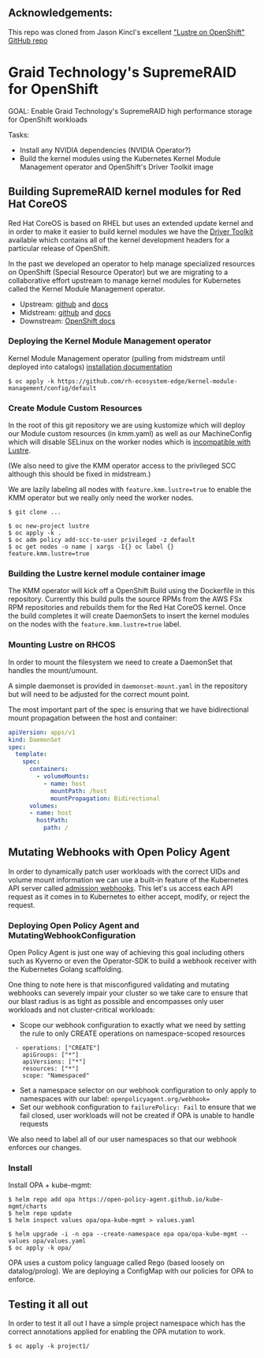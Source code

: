 ## Acknowledgements:
This repo was cloned from Jason Kincl's excellent ["Lustre on OpenShift" GitHub repo](https://github.com/kincl/lustre-kmod-container)

# Graid Technology's SupremeRAID for OpenShift

GOAL: Enable Graid Technology's SupremeRAID high performance storage for OpenShift workloads

Tasks:

- Install any NVIDIA dependencies (NVIDIA Operator?)
- Build the kernel modules using the Kubernetes Kernel Module Management operator
and OpenShift's Driver Toolkit image

## Building SupremeRAID kernel modules for Red Hat CoreOS

Red Hat CoreOS is based on RHEL but uses an extended update kernel and in order to make
it easier to build kernel modules we have the [Driver Toolkit](https://docs.openshift.com/container-platform/4.12/hardware_enablement/he-driver-toolkit.html) available which contains
all of the kernel development headers for a particular release of OpenShift.

In the past we developed an operator to help manage specialized resources on OpenShift
(Special Resource Operator) but we are migrating to a collaborative effort upstream to
manage kernel modules for Kubernetes called the Kernel Module Management operator.

* Upstream: [github](https://github.com/kubernetes-sigs/kernel-module-management) and [docs](https://kmm.sigs.k8s.io/)
* Midstream: [github](https://github.com/rh-ecosystem-edge/kernel-module-management) and [docs](https://openshift-kmm.netlify.app/)
* Downstream: [OpenShift docs](https://docs.openshift.com/container-platform/4.15/hardware_enablement/kmm-kernel-module-management.html)

### Deploying the Kernel Module Management operator

Kernel Module Management operator (pulling from midstream until deployed into catalogs) [installation documentation](https://github.com/rh-ecosystem-edge/kernel-module-management/blob/main/docs/mkdocs/documentation/install.md)

```
$ oc apply -k https://github.com/rh-ecosystem-edge/kernel-module-management/config/default
```

### Create Module Custom Resources

In the root of this git repository we are using kustomize which will deploy our Module custom resources (in kmm.yaml)
as well as our MachineConfig which will disable SELinux on the worker nodes which is [incompatible with Lustre](https://access.redhat.com/solutions/31981).

(We also need to give the KMM operator access to the privileged SCC although this should be fixed in midstream.)

We are lazily labeling all nodes with `feature.kmm.lustre=true` to enable the KMM operator but we really only
need the worker nodes.

```
$ git clone ...

$ oc new-project lustre
$ oc apply -k .
$ oc adm policy add-scc-to-user privileged -z default
$ oc get nodes -o name | xargs -I{} oc label {} feature.kmm.lustre=true
```

### Building the Lustre kernel module container image

The KMM operator will kick off a OpenShift Build using the Dockerfile in this repository. Currently this build pulls
the source RPMs from the AWS FSx RPM repositories and rebuilds them for the Red Hat CoreOS kernel. Once the build
completes it will create DaemonSets to insert the kernel modules on the nodes with the `feature.kmm.lustre=true` label.

### Mounting Lustre on RHCOS

In order to mount the filesystem we need to create a DaemonSet that handles the mount/umount.

A simple daemonset is provided in `daemonset-mount.yaml` in the repository but will need to be adjusted for the correct
mount point.

The most important part of the spec is ensuring that we have bidirectional mount propagation between the host and container:

```yaml
apiVersion: apps/v1
kind: DaemonSet
spec:
  template:
    spec:
      containers:
        - volumeMounts:
          - name: host
            mountPath: /host
            mountPropagation: Bidirectional
      volumes:
      - name: host
        hostPath:
          path: /
```

## Mutating Webhooks with Open Policy Agent

In order to dynamically patch user workloads with the correct UIDs and volume mount information
we can use a built-in feature of the Kubernetes API server called [admission webhooks](https://kubernetes.io/docs/reference/access-authn-authz/extensible-admission-controllers/).
This let's us access each API request as it comes in to Kubernetes to either accept,
modify, or reject the request.

### Deploying Open Policy Agent and MutatingWebhookConfiguration

Open Policy Agent is just one way of achieving this goal including others such as Kyverno or even the Operator-SDK to
build a webhook receiver with the Kubernetes Golang scaffolding.

One thing to note here is that misconfigured validating and mutating webhooks can severely impair your cluster so we
take care to ensure that our blast radius is as tight as possible and encompasses only user workloads and not cluster-critical workloads:

- Scope our webhook configuration to exactly what we need by setting the rule to only CREATE operations on namespace-scoped resources

```
  - operations: ["CREATE"]
    apiGroups: ["*"]
    apiVersions: ["*"]
    resources: ["*"]
    scope: "Namespaced"
```
- Set a namespace selector on our webhook configuration to only apply to namespaces with our label: `openpolicyagent.org/webhook=`
- Set our webhook configuration to `failurePolicy: Fail` to ensure that we fail closed, user workloads will not be created if OPA is unable to handle requests 

We also need to label all of our user namespaces so that our webhook enforces our changes.

### Install

Install OPA + kube-mgmt:

```
$ helm repo add opa https://open-policy-agent.github.io/kube-mgmt/charts
$ helm repo update
$ helm inspect values opa/opa-kube-mgmt > values.yaml

$ helm upgrade -i -n opa --create-namespace opa opa/opa-kube-mgmt --values opa/values.yaml
$ oc apply -k opa/
```

OPA uses a custom policy language called Rego (based loosely on datalog/prolog). We are deploying a ConfigMap with our
policies for OPA to enforce.

## Testing it all out

In order to test it all out I have a simple project namespace which has the correct annotations applied for enabling
the OPA mutation to work.

```
$ oc apply -k project1/
```
